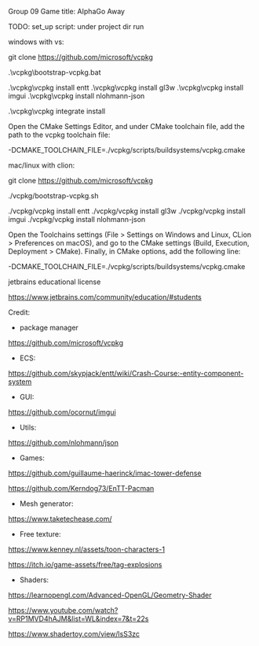 Group 09
Game title: AIphaGo Away

TODO: set_up script:
under project dir run

windows with vs:

git clone https://github.com/microsoft/vcpkg

.\vcpkg\bootstrap-vcpkg.bat

.\vcpkg\vcpkg install entt
.\vcpkg\vcpkg install gl3w
.\vcpkg\vcpkg install imgui
.\vcpkg\vcpkg install nlohmann-json


.\vcpkg\vcpkg integrate install

Open the CMake Settings Editor, and under CMake toolchain file, add the path to the vcpkg toolchain file:

-DCMAKE_TOOLCHAIN_FILE=./vcpkg/scripts/buildsystems/vcpkg.cmake

mac/linux with clion:

git clone https://github.com/microsoft/vcpkg

./vcpkg/bootstrap-vcpkg.sh

./vcpkg/vcpkg install entt
./vcpkg/vcpkg install gl3w
./vcpkg/vcpkg install imgui
./vcpkg/vcpkg install nlohmann-json

Open the Toolchains settings (File > Settings on Windows and Linux, CLion > Preferences on macOS), and go to the CMake settings (Build, Execution, Deployment > CMake). Finally, in CMake options, add the following line:

-DCMAKE_TOOLCHAIN_FILE=./vcpkg/scripts/buildsystems/vcpkg.cmake

jetbrains educational license

https://www.jetbrains.com/community/education/#students

Credit:

- package manager

https://github.com/microsoft/vcpkg

- ECS:

https://github.com/skypjack/entt/wiki/Crash-Course:-entity-component-system

- GUI:

https://github.com/ocornut/imgui

- Utils:

https://github.com/nlohmann/json

- Games:

https://github.com/guillaume-haerinck/imac-tower-defense

https://github.com/Kerndog73/EnTT-Pacman

- Mesh generator:
  
https://www.taketechease.com/

- Free texture:

https://www.kenney.nl/assets/toon-characters-1

https://itch.io/game-assets/free/tag-explosions

- Shaders:

https://learnopengl.com/Advanced-OpenGL/Geometry-Shader

https://www.youtube.com/watch?v=RP1MVD4hAJM&list=WL&index=7&t=22s

https://www.shadertoy.com/view/lsS3zc






